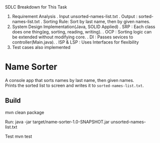 SDLC Breakdown for This Task

1. Requirement Analysis 
. Input unsorted-names-list.txt 
. Output : sorted-names-list.txt 
. Sorting Rule: Sort by last name, then by given names.
2. System Design
Implementation(Java, SOLID Applied) 
. SRP : Each class does one thing(eg, sorting, reading, writing). 
. OCP : Sorting logic can be extended without modifying core. 
. DI : Passes sevices to controller(Main.java). 
. ISP & LSP : Uses Interfaces for flexibility
3. Test cases also implemented    


# Name Sorter

A console app that sorts names by last name, then given names.  
Prints the sorted list to screen and writes it to `sorted-names-list.txt`.

## Build
mvn clean package

Run:
java -jar target/name-sorter-1.0-SNAPSHOT.jar unsorted-names-list.txt

Test
mvn test
